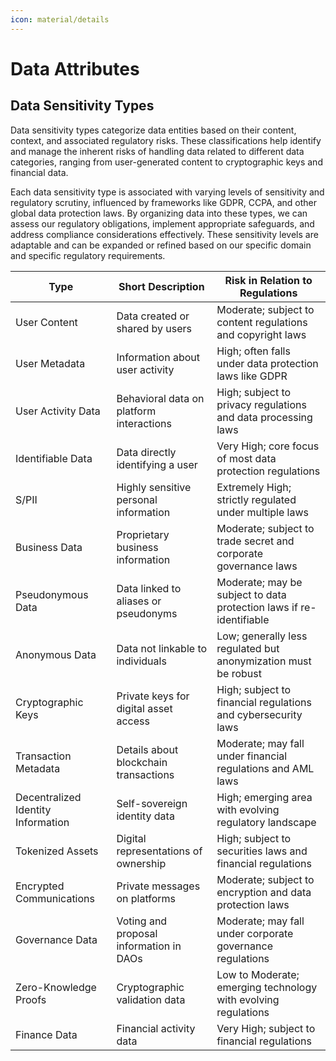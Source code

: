 ```yaml
---
icon: material/details
---
```


# Data Attributes

## Data Sensitivity Types

Data sensitivity types categorize data entities based on their content, context, and associated regulatory risks.
These classifications help identify and manage the inherent risks of handling data related to different data categories, ranging
from user-generated content to cryptographic keys and financial data.

Each data sensitivity type is associated with varying levels of sensitivity and regulatory scrutiny, influenced by frameworks like
GDPR, CCPA, and other global data protection laws.
By organizing data into these types, we can assess our regulatory obligations, implement appropriate safeguards, and address
compliance considerations effectively.
These sensitivity levels are adaptable and can be expanded or refined based on our specific domain and specific regulatory
requirements.

| Type                               | Short Description                        | Risk in Relation to Regulations                                     |
| ---------------------------------- | ---------------------------------------- | ------------------------------------------------------------------- |
| User Content                       | Data created or shared by users          | Moderate; subject to content regulations and copyright laws         |
| User Metadata                      | Information about user activity          | High; often falls under data protection laws like GDPR              |
| User Activity Data                 | Behavioral data on platform interactions | High; subject to privacy regulations and data processing laws       |
| Identifiable Data                  | Data directly identifying a user         | Very High; core focus of most data protection regulations           |
| S/PII                              | Highly sensitive personal information    | Extremely High; strictly regulated under multiple laws              |
| Business Data                      | Proprietary business information         | Moderate; subject to trade secret and corporate governance laws     |
| Pseudonymous Data                  | Data linked to aliases or pseudonyms     | Moderate; may be subject to data protection laws if re-identifiable |
| Anonymous Data                     | Data not linkable to individuals         | Low; generally less regulated but anonymization must be robust      |
| Cryptographic Keys                 | Private keys for digital asset access    | High; subject to financial regulations and cybersecurity laws       |
| Transaction Metadata               | Details about blockchain transactions    | Moderate; may fall under financial regulations and AML laws         |
| Decentralized Identity Information | Self-sovereign identity data             | High; emerging area with evolving regulatory landscape              |
| Tokenized Assets                   | Digital representations of ownership     | High; subject to securities laws and financial regulations          |
| Encrypted Communications           | Private messages on platforms            | Moderate; subject to encryption and data protection laws            |
| Governance Data                    | Voting and proposal information in DAOs  | Moderate; may fall under corporate governance regulations           |
| Zero-Knowledge Proofs              | Cryptographic validation data            | Low to Moderate; emerging technology with evolving regulations      |
| Finance Data                       | Financial activity data                  | Very High; subject to financial regulations                         |

